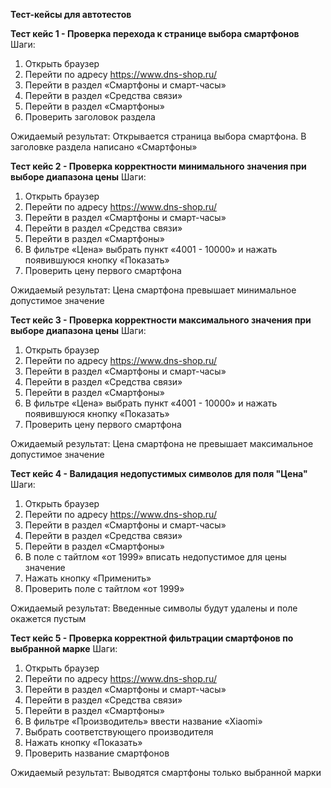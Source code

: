<b>Тест-кейсы для автотестов</b>

<b>Тест кейс 1 - Проверка перехода к странице выбора смартфонов</b>
Шаги:
1.	Открыть браузер
2.	Перейти по адресу https://www.dns-shop.ru/
3.	Перейти в раздел «Смартфоны и смарт-часы»
4.	Перейти в раздел «Средства связи»
5.	Перейти в раздел «Смартфоны»
6.	Проверить заголовок раздела

Ожидаемый результат: 
Открывается страница выбора смартфона. В заголовке раздела написано «Смартфоны»

<b>Тест кейс 2 - Проверка корректности минимального значения при выборе диапазона цены</b>
Шаги:
1.	Открыть браузер
2.	Перейти по адресу https://www.dns-shop.ru/
3.	Перейти в раздел «Смартфоны и смарт-часы»
4.	Перейти в раздел «Средства связи»
5.	Перейти в раздел «Смартфоны»
6.	В фильтре «Цена» выбрать пункт «4001 - 10000» и нажать появившуюся кнопку «Показать»
7.	Проверить цену первого смартфона 

Ожидаемый результат: 
Цена смартфона превышает минимальное допустимое значение

<b>Тест кейс 3 - Проверка корректности максимального значения при выборе диапазона цены</b>
Шаги:
1.	Открыть браузер
2.	Перейти по адресу https://www.dns-shop.ru/
3.	Перейти в раздел «Смартфоны и смарт-часы»
4.	Перейти в раздел «Средства связи»
5.	Перейти в раздел «Смартфоны»
6.	В фильтре «Цена» выбрать пункт «4001 - 10000» и нажать появившуюся кнопку «Показать»
7.	Проверить цену первого смартфона

Ожидаемый результат: 
Цена смартфона не превышает максимальное допустимое значение

<b>Тест кейс 4 - Валидация недопустимых символов для поля "Цена"</b>
Шаги:
1.	Открыть браузер
2.	Перейти по адресу https://www.dns-shop.ru/
3.	Перейти в раздел «Смартфоны и смарт-часы»
4.	Перейти в раздел «Средства связи»
5.	Перейти в раздел «Смартфоны»
6.	В поле с тайтлом «от 1999» вписать недопустимое для цены значение
7.	Нажать кнопку «Применить»
8.	Проверить поле с тайтлом «от 1999»

Ожидаемый результат: 
Введенные символы будут удалены и поле окажется пустым

<b>Тест кейс 5 - Проверка корректной фильтрации смартфонов по выбранной марке</b>
Шаги:
1.	Открыть браузер
2.	Перейти по адресу https://www.dns-shop.ru/
3.	Перейти в раздел «Смартфоны и смарт-часы»
4.	Перейти в раздел «Средства связи»
5.	Перейти в раздел «Смартфоны»
6.	В фильтре «Производитель» ввести название «Xiaomi»
7.	Выбрать соответствующего производителя
8.	Нажать кнопку «Показать»
9.	Проверить название смартфонов

Ожидаемый результат: 
Выводятся смартфоны только выбранной марки

